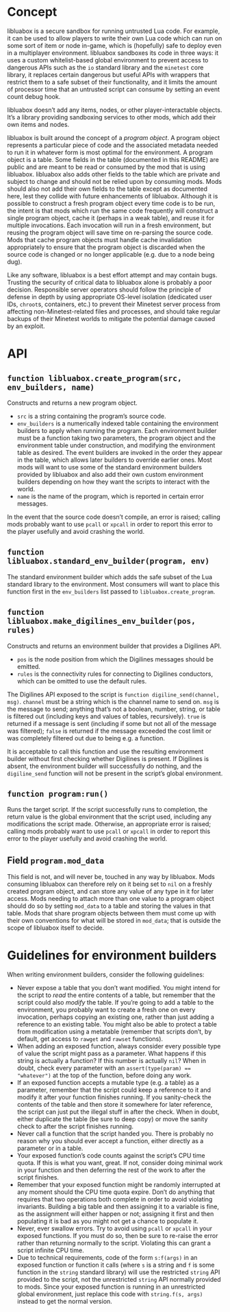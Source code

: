 # Concept
libluabox is a secure sandbox for running untrusted Lua code. For example, it can be used to allow players to write their own Lua code which can run on some sort of item or node in-game, which is (hopefully) safe to deploy even in a multiplayer environment. libluabox sandboxes its code in three ways: it uses a custom whitelist-based global environment to prevent access to dangerous APIs such as the `io` standard library and the `minetest` core library, it replaces certain dangerous but useful APIs with wrappers that restrict them to a safe subset of their functionality, and it limits the amount of processor time that an untrusted script can consume by setting an event count debug hook.

libluabox doesn’t add any items, nodes, or other player-interactable objects. It’s a library providing sandboxing services to other mods, which add their own items and nodes.

libluabox is built around the concept of a *program object*. A program object represents a particular piece of code and the associated metadata needed to run it in whatever form is most optimal for the environment. A program object is a table. Some fields in the table (documented in this README) are public and are meant to be read or consumed by the mod that is using libluabox. libluabox also adds other fields to the table which are private and subject to change and should not be relied upon by consuming mods. Mods should also not add their own fields to the table except as documented here, lest they collide with future enhancements of libluabox. Although it is possible to construct a fresh program object every time code is to be run, the intent is that mods which run the same code frequently will construct a single program object, cache it (perhaps in a weak table), and reuse it for multiple invocations. Each invocation will run in a fresh environment, but reusing the program object will save time on re-parsing the source code. Mods that cache program objects must handle cache invalidation appropriately to ensure that the program object is discarded when the source code is changed or no longer applicable (e.g. due to a node being dug).

Like any software, libluabox is a best effort attempt and may contain bugs. Trusting the security of critical data to libluabox alone is probably a poor decision. Responsible server operators should follow the principle of defense in depth by using appropriate OS-level isolation (dedicated user IDs, `chroot`s, containers, etc.) to prevent their Minetest server process from affecting non-Minetest-related files and processes, and should take regular backups of their Minetest worlds to mitigate the potential damage caused by an exploit.

# API
## `function libluabox.create_program(src, env_builders, name)`
Constructs and returns a new program object.

* `src` is a string containing the program’s source code.
* `env_builders` is a numerically indexed table containing the environment builders to apply when running the program. Each environment builder must be a function taking two parameters, the program object and the environment table under construction, and modifying the environment table as desired. The event builders are invoked in the order they appear in the table, which allows later builders to override earlier ones. Most mods will want to use some of the standard environment builders provided by libluabox and also add their own custom environment builders depending on how they want the scripts to interact with the world.
* `name` is the name of the program, which is reported in certain error messages.

In the event that the source code doesn’t compile, an error is raised; calling mods probably want to use `pcall` or `xpcall` in order to report this error to the player usefully and avoid crashing the world.

## `function libluabox.standard_env_builder(program, env)`
The standard environment builder which adds the safe subset of the Lua standard library to the environment. Most consumers will want to place this function first in the `env_builders` list passed to `libluabox.create_program`.

## `function libluabox.make_digilines_env_builder(pos, rules)`
Constructs and returns an environment builder that provides a Digilines API.

* `pos` is the node position from which the Digilines messages should be emitted.
* `rules` is the connectivity rules for connecting to Digilines conductors, which can be omitted to use the default rules.

The Digilines API exposed to the script is `function digiline_send(channel, msg)`. `channel` must be a string which is the channel name to send on. `msg` is the message to send; anything that’s not a boolean, number, string, or table is filtered out (including keys and values of tables, recursively). `true` is returned if a message is sent (including if some but not all of the message was filtered); `false` is returned if the message exceeded the cost limit or was completely filtered out due to being e.g. a function.

It is acceptable to call this function and use the resulting environment builder without first checking whether Digilines is present. If Digilines is absent, the environment builder will successfully do nothing, and the `digiline_send` function will not be present in the script’s global environment.

## `function program:run()`
Runs the target script. If the script successfully runs to completion, the return value is the global environment that the script used, including any modifications the script made. Otherwise, an appropriate error is raised; calling mods probably want to use `pcall` or `xpcall` in order to report this error to the player usefully and avoid crashing the world.

## Field `program.mod_data`
This field is not, and will never be, touched in any way by libluabox. Mods consuming libluabox can therefore rely on it being set to `nil` on a freshly created program object, and can store any value of any type in it for later access. Mods needing to attach more than one value to a program object should do so by setting `mod_data` to a table and storing the values in that table. Mods that share program objects between them must come up with their own conventions for what will be stored in `mod_data`; that is outside the scope of libluabox itself to decide.

# Guidelines for environment builders
When writing environment builders, consider the following guidelines:

* Never expose a table that you don’t want modified. You might intend for the script to *read* the entire contents of a table, but remember that the script could also *modify* the table. If you’re going to add a table to the environment, you probably want to create a fresh one on every invocation, perhaps copying an existing one, rather than just adding a reference to an existing table. You might also be able to protect a table from modification using a metatable (remember that scripts don’t, by default, get access to `rawget` and `rawset` functions).
* When adding an exposed function, always consider every possible type of value the script might pass as a parameter. What happens if this string is actually a function? If this number is actually `nil`? When in doubt, check every parameter with an `assert(type(param) == "whatever")` at the top of the function, before doing any work.
* If an exposed function accepts a mutable type (e.g. a table) as a parameter, remember that the script could keep a reference to it and modify it after your function finishes running. If you sanity-check the contents of the table and then store it somewhere for later reference, the script can just put the illegal stuff in after the check. When in doubt, either duplicate the table (be sure to deep copy) or move the sanity check to after the script finishes running.
* Never call a function that the script handed you. There is probably no reason why you should ever accept a function, either directly as a parameter or in a table.
* Your exposed function’s code counts against the script’s CPU time quota. If this is what you want, great. If not, consider doing minimal work in your function and then deferring the rest of the work to after the script finishes.
* Remember that your exposed function might be randomly interrupted at any moment should the CPU time quota expire. Don’t do anything that requires that two operations both complete in order to avoid violating invariants. Building a big table and then assigning it to a variable is fine, as the assignment will either happen or not; assigning it first and then populating it is bad as you might not get a chance to populate it.
* Never, ever swallow errors. Try to avoid using `pcall` or `xpcall` in your exposed functions. If you must do so, then be sure to re-raise the error rather than returning normally to the script. Violating this can grant a script infinite CPU time.
* Due to technical requirements, code of the form `s:f(args)` in an exposed function or function it calls (where `s` is a string and `f` is some function in the `string` standard library) will use the restricted `string` API provided to the script, not the unrestricted `string` API normally provided to mods. Since your exposed function is running in an unrestricted global environment, just replace this code with `string.f(s, args)` instead to get the normal version.
